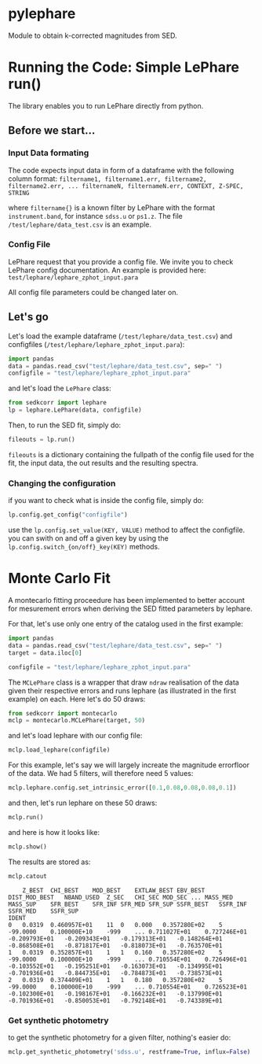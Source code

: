 # pylephare

Module to obtain k-corrected magnitudes from SED.


# Running the Code: Simple LePhare run()

The library enables you to run LePhare directly from python. 

## Before we start...
### Input Data formating

The code expects input data in form of a dataframe with the following column format:
`filtername1, filtername1.err, filtername2, filtername2.err, ... filternameN, filternameN.err, CONTEXT, Z-SPEC, STRING`

where `filtername{}` is a known filter by LePhare with the format `instrument.band`, for instance `sdss.u` or `ps1.z`.
The file `/test/lephare/data_test.csv` is an example. 

### Config File
LePhare request that you provide a config file. We invite you to check LePhare config documentation. An example is provided here: `test/lephare/lephare_zphot_input.para`

All config file parameters could be changed later on.

## Let's go

Let's load the example dataframe (`/test/lephare/data_test.csv`) and configfiles (`/test/lephare/lephare_zphot_input.para`):
```python
import pandas
data = pandas.read_csv("test/lephare/data_test.csv", sep=" ")
configfile = "test/lephare/lephare_zphot_input.para"
```
and let's load the `LePhare` class:
```python
from sedkcorr import lephare
lp = lephare.LePhare(data, configfile)
```
Then, to run the SED fit, simply do:
```python
fileouts = lp.run()
```

`fileouts` is a dictionary containing the fullpath of the config file used for the fit, the input data, the out results and the resulting spectra.


### Changing the configuration 
if you want to check what is inside the config file, simply do:
```python
lp.config.get_config("configfile")
```
use the `lp.config.set_value(KEY, VALUE)` method to affect the configfile.
you can swith on and off a given key by using the `lp.config.switch_{on/off}_key(KEY)` methods.


# Monte Carlo Fit 

A montecarlo fitting proceedure has been implemented to better account for mesurement errors when deriving the SED fitted parameters by lephare. 

For that, let's use only one entry of the catalog used in the first example:

```python
import pandas
data = pandas.read_csv("test/lephare/data_test.csv", sep=" ")
target = data.iloc[0]

configfile = "test/lephare/lephare_zphot_input.para"
```
The `MCLePhare` class is a wrapper that draw `ndraw` realisation of the data given their respective errors and runs lephare (as illustrated in the first example) on each. Here let's do 50 draws:

```python
from sedkcorr import montecarlo
mclp = montecarlo.MCLePhare(target, 50)
```
and let's load lephare with our config file:
```python
mclp.load_lephare(configfile)
```

For this example, let's say we will largely increate the magnitude errorfloor of the data. We had 5 filters, will therefore need 5 values:
```python
mclp.lephare.config.set_intrinsic_error([0.1,0.08,0.08,0.08,0.1])
```
and then, let's run lephare on these 50 draws:
```python
mclp.run()
```

and here is how it looks like:
```python
mclp.show()
```


The results are stored as:
```python
mclp.catout
```
```
	Z_BEST	CHI_BEST	MOD_BEST	EXTLAW_BEST	EBV_BEST	DIST_MOD_BEST	NBAND_USED	Z_SEC	CHI_SEC	MOD_SEC	...	MASS_MED	MASS_SUP	SFR_BEST	SFR_INF	SFR_MED	SFR_SUP	SSFR_BEST	SSFR_INF	SSFR_MED	SSFR_SUP
IDENT																					
0	0.0319	0.460957E+01	11	0	0.000	0.357280E+02	5	-99.0000	0.100000E+10	-999	...	0.711027E+01	0.727246E+01	-0.209793E+01	-0.209343E+01	-0.179313E+01	-0.148264E+01	-0.868508E+01	-0.871817E+01	-0.818073E+01	-0.763570E+01
1	0.0319	0.352857E+01	1	1	0.160	0.357280E+02	5	-99.0000	0.100000E+10	-999	...	0.710554E+01	0.726496E+01	-0.103552E+01	-0.195251E+01	-0.163073E+01	-0.134995E+01	-0.701936E+01	-0.844735E+01	-0.784873E+01	-0.738573E+01
2	0.0319	0.374409E+01	1	1	0.180	0.357280E+02	5	-99.0000	0.100000E+10	-999	...	0.710554E+01	0.726523E+01	-0.102300E+01	-0.198167E+01	-0.166232E+01	-0.137990E+01	-0.701936E+01	-0.850053E+01	-0.792148E+01	-0.743389E+01
```
### Get synthetic photometry
to get the synthetic photometry for a given filter, nothing's easier do:

```python
mclp.get_synthetic_photometry('sdss.u', restframe=True, influx=False)
```

